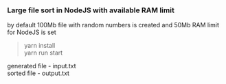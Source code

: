 ### Large file sort in NodeJS with available RAM limit

by default 100Mb file with random numbers is created and 50Mb RAM limit for NodeJS is set

> yarn install  
> yarn run start

generated file - input.txt  
sorted file - output.txt
